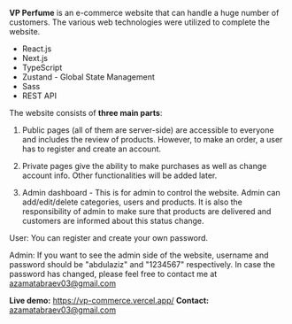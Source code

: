 **VP Perfume** is an e-commerce website that can handle a huge number of customers. The various web technologies were utilized to complete the website.

- React.js
- Next.js
- TypeScript
- Zustand - Global State Management
- Sass
- REST API

The website consists of **three main parts**: 

1. Public pages (all of them are server-side) are accessible to everyone and includes the review of products. However, to make an order, a user has to register and create an account.

2. Private pages give the ability to make purchases as well as change account info. Other functionalities will be added later.

3. Admin dashboard - This is for admin to control the website. Admin can add/edit/delete categories, users and products. It is also the responsibility of admin to make sure that products are delivered and customers are informed about this status change.

User: You can register and create your own password.

Admin: If you want to see the admin side of the website, username and password should be "abdulaziz" and "1234567" respectively. In case the password has changed, please feel free to contact me at azamatabraev03@gmail.com 


**Live demo:** https://vp-commerce.vercel.app/
**Contact:** azamatabraev03@gmail.com

